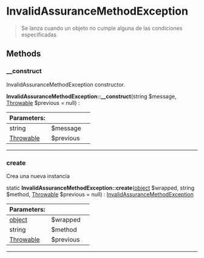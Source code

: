 
                                                                                                                                            
    
# InvalidAssuranceMethodException


> Se lanza cuando un objeto no cumple alguna de las condiciones especificadas
>
> 








## Methods

### __construct
InvalidAssuranceMethodException constructor.


**InvalidAssuranceMethodException::__construct**(string $message, [Throwable](../../../../Throwable.md) $previous = null) : 


|Parameters: | | |
| --- | --- | --- |
|string |$message |  |
|[Throwable](../../../../Throwable.md) |$previous |  |

---


### create
Crea una nueva instancia


static **InvalidAssuranceMethodException::create**([object](../../../../object.md) $wrapped, string $method, [Throwable](../../../../Throwable.md) $previous = null) : [InvalidAssuranceMethodException](../../../../InvalidAssuranceMethodException.md)


|Parameters: | | |
| --- | --- | --- |
|[object](../../../../object.md) |$wrapped |  |
|string |$method |  |
|[Throwable](../../../../Throwable.md) |$previous |  |

---


                                                                                                                                                                                                                                                                                                                                                                                                            
    
                                                                                                                                                                                                                                                                             
                